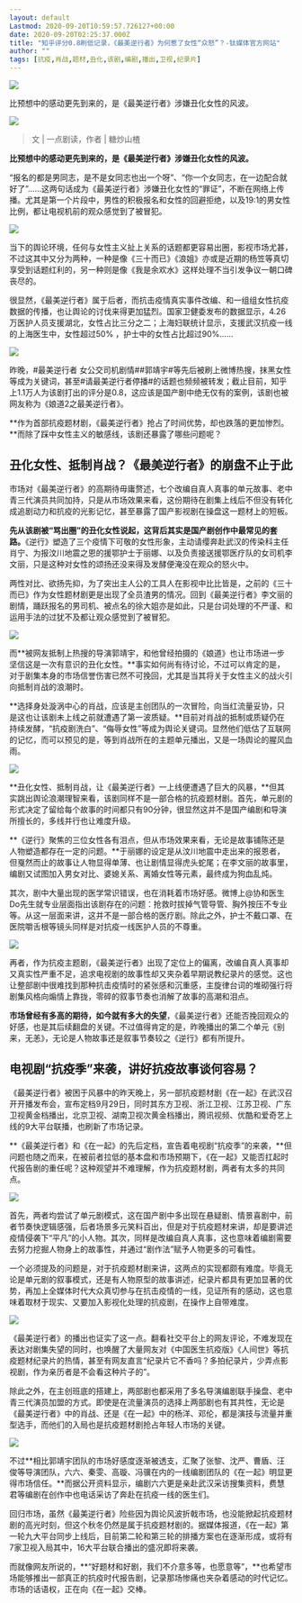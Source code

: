 ```yaml
---
layout: default
Lastmod: 2020-09-20T10:59:57.726127+00:00
date: 2020-09-20T02:25:37.000Z
title: "知乎评分0.8刷低记录，《最美逆行者》为何惹了女性“众怒”？-钛媒体官方网站"
author: ""
tags: [抗疫,肖战,题材,丑化,该剧,编剧,播出,卫视,纪录片]
---
```


![](https://images.weserv.nl/?url=/public/img/posts_v2/icon_des.png)

比预想中的感动更先到来的，是《最美逆行者》涉嫌丑化女性的风波。

![](https://images.weserv.nl/?url=https%3A//images.tmtpost.com/uploads/images/2020/09/20200920102522391.jpg%3FimageMogr2/strip/interlace/1/quality/85/thumbnail/1400x812/gravity/center/crop/%211400x812%26ext%3D.jpg)

> 文 | 一点剧读，作者 | 糖炒山楂

**比预想中的感动更先到来的，是《最美逆行者》涉嫌丑化女性的风波。**

“报名的都是男同志，是不是女同志也出一个呀”、“你一个女同志，在一边配合就好了”……这两句话成为《最美逆行者》涉嫌丑化女性的“罪证”，不断在网络上传播。尤其是第一个片段中，男性的积极报名和女性的回避拒绝，以及19:1的男女性比例，都让电视机前的观众感觉到了被冒犯。

![](https://images.weserv.nl/?url=https%3A//images.tmtpost.com/uploads/images/2020/09/b13fbc596de53257c5c091bd265a949d_1600568739.jpeg%3FimageMogr2/strip/interlace/1/quality/85/thumbnail/1400x2419/gravity/center/crop/%211400x2419%26ext%3D.jpeg)

当下的舆论环境，任何与女性主义扯上关系的话题都更容易出圈，影视市场尤甚，不过这其中又分为两种，一种是像《三十而已》《浪姐》亦或是近期的杨笠等真切享受到话题红利的，另一种则是像《我是余欢水》这样处理不当引发争议一朝口碑丧尽的。

很显然，《最美逆行者》属于后者，而抗击疫情真实事件改编、和一组组女性抗疫数据的传播，也让舆论的讨伐来得更加猛烈。国家卫健委发布的数据显示，4.26万医护人员支援湖北，女性占比三分之二；上海妇联统计显示，支援武汉抗疫一线的上海医生中，女性超过50% ，护士中的女性占比超过90%……

![](https://images.weserv.nl/?url=https%3A//images.tmtpost.com/uploads/images/2020/09/37ebff55d121abd966c83c6d749b3b40_1600568739.jpeg%3FimageMogr2/strip/interlace/1/quality/85/thumbnail/1400x555/gravity/center/crop/%211400x555%26ext%3D.jpeg)

昨晚，#最美逆行者 女公交司机剧情##郭靖宇#等先后被刷上微博热搜，抹黑女性等成为关键词，甚至#请最美逆行者停播#的话题也频频被转发；截止目前，知乎上1.1万人为该剧打出的评分是0.8，这应该是国产剧中绝无仅有的案例，该剧也被网友称为《娘道2之最美逆行者》。

**作为首部抗疫题材剧，《最美逆行者》抢占了时间优势，却也跌落的更加惨烈。**而除了踩中女性主义的敏感线，该剧还暴露了哪些问题呢？

**丑化女性、抵制肖战？《最美逆行者》的崩盘不止于此**
----------------------------

市场对《最美逆行者》的高期待毋庸赘述，七个改编自真人真事的单元故事、老中青三代演员共同加持，只是从市场效果来看，这份期待在剧集上线后不但没有转化成追剧动力和抗疫的光影记忆，甚至暴露了国产影视剧在操盘这一题材上的短板。

**先从该剧被“骂出圈”的丑化女性说起，这背后其实是国产剧创作中最常见的套路。**《逆行》塑造了三个疫情下可敬的女性形象，主动请缨奔赴武汉的传染科主任肖宁、为报汶川地震之恩的援鄂护士于丽娜、以及负责接送援鄂医疗队的女司机李文丽，只是这种对女性的颂扬还没来得及发酵便淹没在观众的怒火中。

两性对比、欲扬先抑，为了突出主人公的工具人在影视中比比皆是，之前的《三十而已》作为女性题材剧更是出现了全员渣男的情况。回到《最美逆行者》李文丽的剧情，踊跃报名的男司机、被点名的徐大姐亦是如此，只是台词处理的不严谨、和运用手法的过犹不及都让观众感觉到了被冒犯。

![](https://images.weserv.nl/?url=https%3A//images.tmtpost.com/uploads/images/2020/09/722e9b1d03faf11f47c89fc59ecd6001_1600568739.jpeg%3FimageMogr2/strip/interlace/1/quality/85/thumbnail/1400x1113/gravity/center/crop/%211400x1113%26ext%3D.jpeg)

而**被网友抵制上热搜的导演郭靖宇，和他曾经拍摄的《娘道》也让市场进一步坚信这是一次有意识的丑化女性。**事实如何尚有待讨论，不过可以肯定的是，对于剧集本身的市场信誉伤害已然不可挽回，尤其是当其将关于女性主义的战火引向抵制肖战的浪潮时。

**选择身处漩涡中心的肖战，应该是主创团队的一次冒险，向当红流量妥协，只是这也让该剧未上线之前就遭遇了第一波质疑。**目前对肖战的抵制或质疑仍在持续发酵，“抗疫剧洗白”、“侮辱女性”等成为舆论关键词。显然他们低估了互联网的记忆，而可以预见的是，等到肖战所在的主题单元播出，又是一场舆论的腥风血雨。

![](https://images.weserv.nl/?url=https%3A//images.tmtpost.com/uploads/images/2020/09/bd3a710fe3421deab993a188e905ee05_1600568740.jpeg%3FimageMogr2/strip/interlace/1/quality/85/thumbnail/1400x1855/gravity/center/crop/%211400x1855%26ext%3D.jpeg)

**丑化女性、抵制肖战，让《最美逆行者》一上线便遭遇了巨大的风暴，**但其实跳出舆论浪潮理智来看，该剧同样不是一部合格的抗疫题材剧。首先，单元剧的形式决定了留给每个故事的时间都只有90分钟，很显然这并不是国产编剧和导演所擅长的，多线并行也让难度升级。

**《逆行》聚焦的三位女性各有泪点，但从市场效果来看，无论是故事铺陈还是人物塑造都存在一定的问题。**于丽娜的设定是从汶川地震中走出来的报恩者，但戛然而止的故事让人物显得单薄、也让剧情显得虎头蛇尾；在李文丽的故事里，编剧又试图加入男女对比、婆媳关系、离婚女性等元素，最终成为狗血乱炖。

其次，剧中大量出现的医学常识错误，也在消耗着市场好感。微博上@协和医生Do先生就专业层面指出该剧存在的问题：抢救时拔掉气管导管、胸外按压不专业等。从这一层面来讲，这并不是一部合格的医疗剧。除此之外，护士不戴口罩、在医院嚼舌根等镜头同样是对抗疫一线医护人员的不尊重。

![](https://images.weserv.nl/?url=https%3A//images.tmtpost.com/uploads/images/2020/09/f8d1e0ab6a3ece4058f0983268ab4b1e_1600568740.jpeg%3FimageMogr2/strip/interlace/1/quality/85/thumbnail/1400x2905%26ext%3D.jpeg)

再者，作为抗疫主题剧，《最美逆行者》出现了定位上的偏离，改编自真人真事却又真实性严重不足，追求电视剧的故事性却又夹杂着早期说教纪录片的感觉。这也让整部剧中很难找到那种抗击疫情时的紧张感和沉重感，主旋律台词的堆砌强行将剧集风格向煽情上靠拢，零碎的叙事节奏也消解了故事的高潮和泪点。

**市场曾经有多高的期待，如今就有多大的失望**，《最美逆行者》还能否挽回观众的好感，也是其后续翻盘的关键。不过值得肯定的是，昨晚播出的第二个单元《别来，无恙》，无论是人物故事还是叙事节奏较之《逆行》都有所提升。

**电视剧“抗疫季”来袭，讲好抗疫故事谈何容易？**
--------------------------

《最美逆行者》被困于风暴中的昨天晚上，另一部抗疫题材剧《在一起》在武汉召开开播发布会，宣布定档9月29日，同时其东方卫视、浙江卫视、江苏卫视、广东卫视黄金档播出，北京卫视、湖南卫视次黄金档播出，腾讯视频、优酷和爱奇艺上线的9大平台联播，也刷新了市场记录。

**《最美逆行者》和《在一起》的先后定档，宣告着电视剧“抗疫季”的来袭，**但问题也随之而来，在被前者拉低的基本盘和市场预期下，《在一起》又能否扛起时代报告剧的重任呢？这种观望并不难理解，作为抗疫题材剧，两者有太多的共同点。

![](https://images.weserv.nl/?url=https%3A//images.tmtpost.com/uploads/images/2020/09/98eac1e5e0511e78287e69aa844eea33_1600568740.jpeg%3FimageMogr2/strip/interlace/1/quality/85/thumbnail/1400x2056/gravity/center/crop/%211400x2056%26ext%3D.jpeg)

首先，两者均尝试了单元剧模式，这在国产剧中多出现在悬疑剧、情景喜剧中，前者节奏快逻辑感强，后者场景多元笑料百出，但是对于抗疫题材来讲，却是要讲述疫情侵袭下“平凡”的小人物。其次，同样是改编自真人真事，这也意味着编剧需要去努力挖掘人物身上的故事性，并通过“剧作法”赋予人物更多的可看性。

一个必须提及的问题是，对于抗疫题材剧来讲，这两点的实现都颇有难度。毕竟无论是单元剧的叙事模式，还是有人物原型的故事讲述，纪录片都具有更加显著的优势，再加上全媒体时代大众真切参与在抗击疫情的一线，见证所有的感动，这也意味着取材于现实、又要加入影视化处理的抗疫剧，在操作上自带难度。

![](https://images.weserv.nl/?url=https%3A//images.tmtpost.com/uploads/images/2020/09/447a81d182679212389e77c1527cd204_1600568741.jpeg%3FimageMogr2/strip/interlace/1/quality/85/thumbnail/1400x1122/gravity/center/crop/%211400x1122%26ext%3D.jpeg)

《最美逆行者》的播出也证实了这一点。翻看社交平台上的网友评论，不难发现在表达对剧集失望的同时，也唤醒了大量网友对《中国医生抗疫版》《人间世》等抗疫题材纪录片的热情，甚至有网友直言“纪录片它不香吗？多拍纪录片，少弄点影视剧，作为亲历者是不会看这种片子的”。

除此之外，在主创班底的搭建上，两部剧也都采用了多名导演编剧联手操盘、老中青三代演员加盟的方式。即使是在流量演员的选择上两部剧也有其共性，无论是《最美逆行者》中的肖战、还是《在一起》中的杨洋、邓伦，都是演技与流量并重型选手，而他们的入局也是抗疫题材剧抢占年轻人市场的关键。

![](https://images.weserv.nl/?url=https%3A//images.tmtpost.com/uploads/images/2020/09/d615c5177a4b23b9cffeeb4a5a31af2e_1600568741.jpeg%3FimageMogr2/strip/interlace/1/quality/85/thumbnail/1400x995/gravity/center/crop/%211400x995%26ext%3D.jpeg)

不过**相比郭靖宇团队的市场好感度逐渐被透支，汇聚了张黎、沈严、曹盾、汪俊等导演团队，六六、秦雯、高璇、冯骥在内的一线编剧团队的《在一起》明显更得市场信任。**而据公开资料显示，编剧六六更是亲赴武汉采访搜集资料，费慧君等编剧在创作中也电话采访了奔赴在抗疫一线的医生们。

回归市场，虽然《最美逆行者》险些因为舆论风波折戟市场，也没能掀起抗疫题材剧的高光时刻，但这个秋冬仍然是属于抗疫题材剧的。据媒体报道，《在一起》第一轮九大平台同步上线后，目前第二轮和第三轮的排播方案也在逐渐形成，或将有7家卫视入局其中，16大平台联合播出的盛况即将来袭。

而就像网友所说的，**“好题材和好剧，我们不介意多等，也愿意等”，**也希望市场能够推出一部真正的抗疫时代报告剧，记录那场惨痛也夹杂着感动的时代记忆。市场的话语权，正在向《在一起》交棒。

